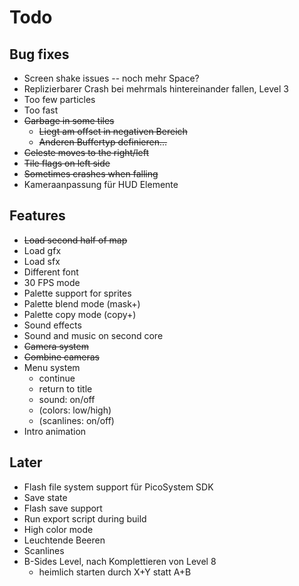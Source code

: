 # Todo

## Bug fixes

* Screen shake issues -- noch mehr Space?
* Replizierbarer Crash bei mehrmals hintereinander fallen, Level 3
* Too few particles
* Too fast
* ~~Garbage in some tiles~~
  * ~~Liegt am offset in negativen Bereich~~
  * ~~Anderen Buffertyp definieren...~~
* ~~Celeste moves to the right/left~~
* ~~Tile flags on left side~~
* ~~Sometimes crashes when falling~~
* Kameraanpassung für HUD Elemente

## Features

* ~~Load second half of map~~
* Load gfx
* Load sfx
* Different font
* 30 FPS mode
* Palette support for sprites
* Palette blend mode (mask+)
* Palette copy mode (copy+)
* Sound effects
* Sound and music on second core
* ~~Camera system~~
* ~~Combine cameras~~
* Menu system
  * continue
  * return to title
  * sound: on/off
  * (colors: low/high)
  * (scanlines: on/off)
* Intro animation

## Later

* Flash file system support für PicoSystem SDK
* Save state
* Flash save support
* Run export script during build
* High color mode
* Leuchtende Beeren
* Scanlines
* B-Sides Level, nach Komplettieren von Level 8
  * heimlich starten durch X+Y statt A+B
